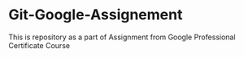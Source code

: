 # Git-Google-Assignement
This is repository as a part of Assignment from Google Professional Certificate Course
